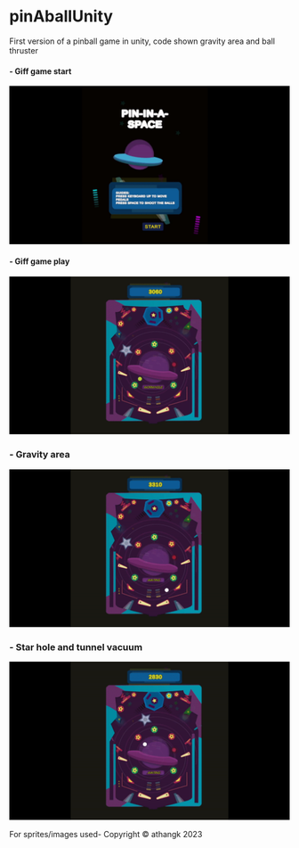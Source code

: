 # pinAballUnity
First version of a pinball game in unity, code shown gravity area and ball thruster

#### - Giff game start
  <p float=left>
<img src="https://github.com/athangk/pinAballUnity/blob/main/pinaball1.gif" width="640">
  </p>

  
#### - Giff game play


<img src="https://github.com/athangk/pinAballUnity/blob/main/pinaball2.gif" width="640">

  
### - Gravity area

<img src="https://github.com/athangk/pinAballUnity/blob/main/pinaball3.gif" width="640">

### - Star hole and tunnel vacuum

<img src="https://github.com/athangk/pinAballUnity/blob/main/pinaball4.gif" width="640">


For sprites/images used- Copyright © athangk 2023

